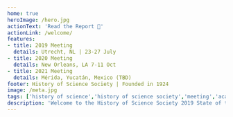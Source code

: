 ```yaml
---
home: true
heroImage: /hero.jpg
actionText: 'Read the Report 📝'
actionLink: /welcome/
features:
- title: 2019 Meeting
  details: Utrecht, NL | 23-27 July
- title: 2020 Meeting
  details: New Orleans, LA 7-11 Oct
- title: 2021 Meeting
  details: Mérida, Yucatán, Mexico (TBD)
footer: History of Science Society | Founded in 1924
image: /meta.jpg
tags: ['history of science','history of science society','meeting','academic conference','abstracts','demographics','report']
description: 'Welcome to the History of Science Society 2019 State of the Meeting Report, a data-rich record of the annual meeting in Utrecht, the Netherlands'
---
```


